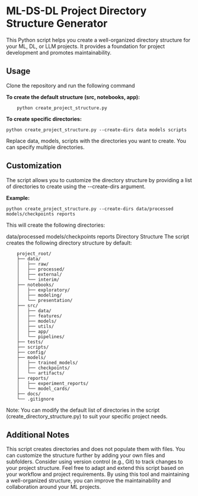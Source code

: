 # ML-DS-DL Project Directory Structure Generator
This Python script helps you create a well-organized directory structure for your ML, DL, or LLM projects. It provides a foundation for project development and promotes maintainability.

## Usage
Clone the repository and run the following command

**To create the default structure (src, notebooks, app):**
```
    python create_project_structure.py
```

**To create specific directories:**

```
python create_project_structure.py --create-dirs data models scripts
```

Replace data, models, scripts with the directories you want to create. You can specify multiple directories.

## Customization
The script allows you to customize the directory structure by providing a list of directories to create using the --create-dirs argument.

**Example:**

```
python create_project_structure.py --create-dirs data/processed models/checkpoints reports
```

This will create the following directories:

data/processed
models/checkpoints
reports
Directory Structure
The script creates the following directory structure by default:

```
    project_root/
    ├── data/
    │   ├── raw/
    │   ├── processed/
    │   ├── external/
    │   └── interim/
    ├── notebooks/
    │   ├── exploratory/
    │   ├── modeling/
    │   └── presentation/
    ├── src/
    │   ├── data/
    │   ├── features/
    │   ├── models/
    │   ├── utils/
    │   ├── app/
    │   └── pipelines/
    ├── tests/
    ├── scripts/
    ├── config/
    ├── models/
    │   ├── trained_models/
    │   ├── checkpoints/
    │   └── artifacts/
    ├── reports/
    │   ├── experiment_reports/
    │   └── model_cards/
    ├── docs/
    └── .gitignore
```

Note: You can modify the default list of directories in the script (create_directory_structure.py) to suit your specific project needs.

## Additional Notes
This script creates directories and does not populate them with files. You can customize the structure further by adding your own files and subfolders.
Consider using version control (e.g., Git) to track changes to your project structure.
Feel free to adapt and extend this script based on your workflow and project requirements. By using this tool and maintaining a well-organized structure, you can improve the maintainability and collaboration around your ML projects.
